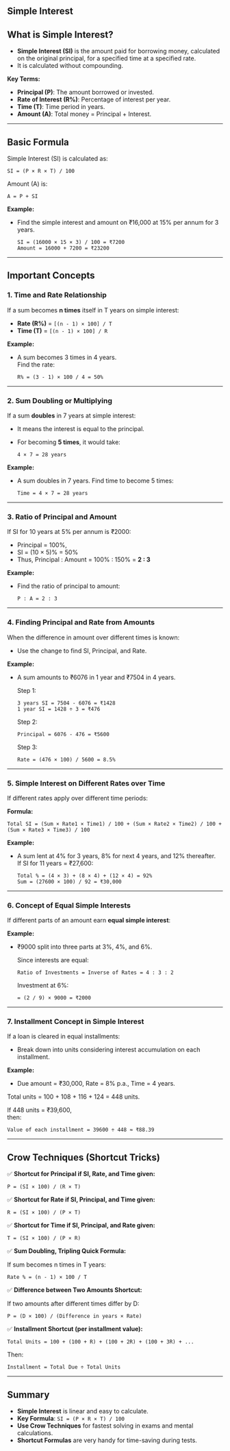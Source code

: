 ## Simple Interest

## What is Simple Interest?

- **Simple Interest (SI)** is the amount paid for borrowing money, calculated on the original principal, for a specified time at a specified rate.
- It is calculated without compounding.

**Key Terms:**
- **Principal (P)**: The amount borrowed or invested.
- **Rate of Interest (R%)**: Percentage of interest per year.
- **Time (T)**: Time period in years.
- **Amount (A)**: Total money = Principal + Interest.

---

## Basic Formula

Simple Interest (SI) is calculated as:

```
SI = (P × R × T) / 100
```

Amount (A) is:

```
A = P + SI
```

**Example:**
- Find the simple interest and amount on ₹16,000 at 15% per annum for 3 years.

  ```
  SI = (16000 × 15 × 3) / 100 = ₹7200
  Amount = 16000 + 7200 = ₹23200
  ```

---

## Important Concepts

### 1. Time and Rate Relationship

If a sum becomes **n times** itself in T years on simple interest:

- **Rate (R%)** = `[(n - 1) × 100] / T`
- **Time (T)** = `[(n - 1) × 100] / R`

**Example:**
- A sum becomes 3 times in 4 years.  
  Find the rate:

  ```
  R% = (3 - 1) × 100 / 4 = 50%
  ```

---

### 2. Sum Doubling or Multiplying

If a sum **doubles** in 7 years at simple interest:

- It means the interest is equal to the principal.
- For becoming **5 times**, it would take:

  ```
  4 × 7 = 28 years
  ```

**Example:**
- A sum doubles in 7 years. Find time to become 5 times:

  ```
  Time = 4 × 7 = 28 years
  ```

---

### 3. Ratio of Principal and Amount

If SI for 10 years at 5% per annum is ₹2000:

- Principal = 100%,  
- SI = (10 × 5)% = 50%
- Thus, Principal : Amount = 100% : 150% = **2 : 3**

**Example:**
- Find the ratio of principal to amount:

  ```
  P : A = 2 : 3
  ```

---

### 4. Finding Principal and Rate from Amounts

When the difference in amount over different times is known:

- Use the change to find SI, Principal, and Rate.

**Example:**
- A sum amounts to ₹6076 in 1 year and ₹7504 in 4 years.

  Step 1:  
  ```
  3 years SI = 7504 - 6076 = ₹1428
  1 year SI = 1428 ÷ 3 = ₹476
  ```

  Step 2:  
  ```
  Principal = 6076 - 476 = ₹5600
  ```

  Step 3:
  ```
  Rate = (476 × 100) / 5600 = 8.5%
  ```

---

### 5. Simple Interest on Different Rates over Time

If different rates apply over different time periods:

**Formula:**
```
Total SI = (Sum × Rate1 × Time1) / 100 + (Sum × Rate2 × Time2) / 100 + (Sum × Rate3 × Time3) / 100
```

**Example:**
- A sum lent at 4% for 3 years, 8% for next 4 years, and 12% thereafter.  
  If SI for 11 years = ₹27,600:

  ```
  Total % = (4 × 3) + (8 × 4) + (12 × 4) = 92%
  Sum = (27600 × 100) / 92 = ₹30,000
  ```

---

### 6. Concept of Equal Simple Interests

If different parts of an amount earn **equal simple interest**:

**Example:**
- ₹9000 split into three parts at 3%, 4%, and 6%.

  Since interests are equal:

  ```
  Ratio of Investments = Inverse of Rates = 4 : 3 : 2
  ```

  Investment at 6%:
  ```
  = (2 / 9) × 9000 = ₹2000
  ```

---

### 7. Installment Concept in Simple Interest

If a loan is cleared in equal installments:

- Break down into units considering interest accumulation on each installment.

**Example:**
- Due amount = ₹30,000, Rate = 8% p.a., Time = 4 years.

Total units = 100 + 108 + 116 + 124 = 448 units.

If 448 units = ₹39,600,  
then:

```
Value of each installment = 39600 ÷ 448 ≈ ₹88.39
```

---

## Crow Techniques (Shortcut Tricks)

✅ **Shortcut for Principal if SI, Rate, and Time given:**

```
P = (SI × 100) / (R × T)
```

✅ **Shortcut for Rate if SI, Principal, and Time given:**

```
R = (SI × 100) / (P × T)
```

✅ **Shortcut for Time if SI, Principal, and Rate given:**

```
T = (SI × 100) / (P × R)
```

✅ **Sum Doubling, Tripling Quick Formula:**

If sum becomes n times in T years:

```
Rate % = (n - 1) × 100 / T
```

✅ **Difference between Two Amounts Shortcut:**

If two amounts after different times differ by D:

```
P = (D × 100) / (Difference in years × Rate)
```

✅ **Installment Shortcut (per installment value):**

```
Total Units = 100 + (100 + R) + (100 + 2R) + (100 + 3R) + ...
```
Then:

```
Installment = Total Due ÷ Total Units
```

---

## Summary

- **Simple Interest** is linear and easy to calculate.
- **Key Formula**: `SI = (P × R × T) / 100`
- **Use Crow Techniques** for fastest solving in exams and mental calculations.
- **Shortcut Formulas** are very handy for time-saving during tests.

